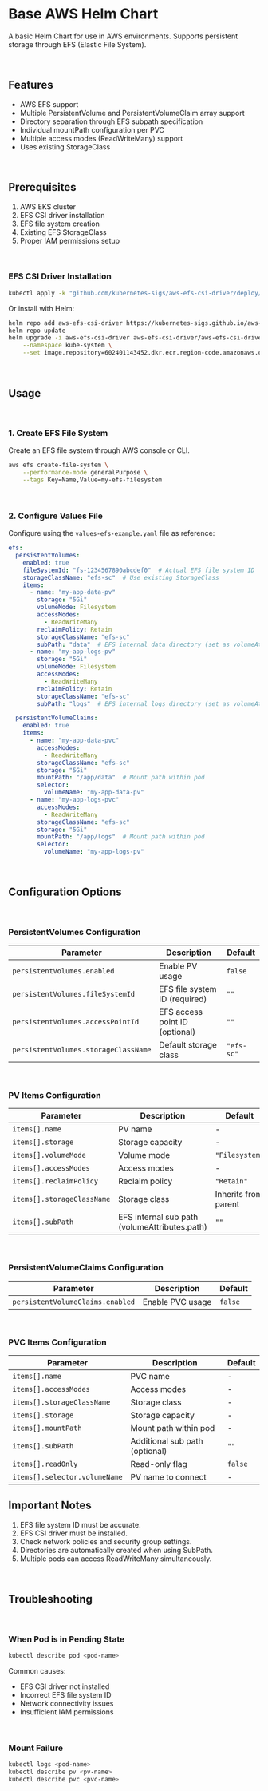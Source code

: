 # Base AWS Helm Chart

A basic Helm Chart for use in AWS environments. Supports persistent storage through EFS (Elastic File System).

<br/>

## Features

- AWS EFS support
- Multiple PersistentVolume and PersistentVolumeClaim array support
- Directory separation through EFS subpath specification
- Individual mountPath configuration per PVC
- Multiple access modes (ReadWriteMany) support
- Uses existing StorageClass

<br/>

## Prerequisites

1. AWS EKS cluster
2. EFS CSI driver installation
3. EFS file system creation
4. Existing EFS StorageClass
5. Proper IAM permissions setup

<br/>

### EFS CSI Driver Installation

```bash
kubectl apply -k "github.com/kubernetes-sigs/aws-efs-csi-driver/deploy/kubernetes/overlays/stable/?ref=release-1.7"
```

Or install with Helm:

```bash
helm repo add aws-efs-csi-driver https://kubernetes-sigs.github.io/aws-efs-csi-driver/
helm repo update
helm upgrade -i aws-efs-csi-driver aws-efs-csi-driver/aws-efs-csi-driver \
    --namespace kube-system \
    --set image.repository=602401143452.dkr.ecr.region-code.amazonaws.com/eks/aws-efs-csi-driver
```

<br/>

## Usage

<br/>

### 1. Create EFS File System

Create an EFS file system through AWS console or CLI.

```bash
aws efs create-file-system \
    --performance-mode generalPurpose \
    --tags Key=Name,Value=my-efs-filesystem
```

<br/>

### 2. Configure Values File

Configure using the `values-efs-example.yaml` file as reference:

```yaml
efs:
  persistentVolumes:
    enabled: true
    fileSystemId: "fs-1234567890abcdef0"  # Actual EFS file system ID
    storageClassName: "efs-sc"  # Use existing StorageClass
    items:
      - name: "my-app-data-pv"
        storage: "5Gi"
        volumeMode: Filesystem
        accessModes:
          - ReadWriteMany
        reclaimPolicy: Retain
        storageClassName: "efs-sc"
        subPath: "data"  # EFS internal data directory (set as volumeAttributes.path)
      - name: "my-app-logs-pv"
        storage: "5Gi"
        volumeMode: Filesystem
        accessModes:
          - ReadWriteMany
        reclaimPolicy: Retain
        storageClassName: "efs-sc"
        subPath: "logs"  # EFS internal logs directory (set as volumeAttributes.path)

  persistentVolumeClaims:
    enabled: true
    items:
      - name: "my-app-data-pvc"
        accessModes:
          - ReadWriteMany
        storageClassName: "efs-sc"
        storage: "5Gi"
        mountPath: "/app/data"  # Mount path within pod
        selector:
          volumeName: "my-app-data-pv"
      - name: "my-app-logs-pvc"
        accessModes:
          - ReadWriteMany
        storageClassName: "efs-sc"
        storage: "5Gi"
        mountPath: "/app/logs"  # Mount path within pod
        selector:
          volumeName: "my-app-logs-pv"
```

<br/>

## Configuration Options

<br/>

### PersistentVolumes Configuration

| Parameter | Description | Default |
|-----------|-------------|---------|
| `persistentVolumes.enabled` | Enable PV usage | `false` |
| `persistentVolumes.fileSystemId` | EFS file system ID (required) | `""` |
| `persistentVolumes.accessPointId` | EFS access point ID (optional) | `""` |
| `persistentVolumes.storageClassName` | Default storage class | `"efs-sc"` |

<br/>

### PV Items Configuration

| Parameter | Description | Default |
|-----------|-------------|---------|
| `items[].name` | PV name | - |
| `items[].storage` | Storage capacity | - |
| `items[].volumeMode` | Volume mode | `"Filesystem"` |
| `items[].accessModes` | Access modes | - |
| `items[].reclaimPolicy` | Reclaim policy | `"Retain"` |
| `items[].storageClassName` | Storage class | Inherits from parent |
| `items[].subPath` | EFS internal sub path (volumeAttributes.path) | `""` |

<br/>

### PersistentVolumeClaims Configuration

| Parameter | Description | Default |
|-----------|-------------|---------|
| `persistentVolumeClaims.enabled` | Enable PVC usage | `false` |

<br/>

### PVC Items Configuration

| Parameter | Description | Default |
|-----------|-------------|---------|
| `items[].name` | PVC name | - |
| `items[].accessModes` | Access modes | - |
| `items[].storageClassName` | Storage class | - |
| `items[].storage` | Storage capacity | - |
| `items[].mountPath` | Mount path within pod | - |
| `items[].subPath` | Additional sub path (optional) | `""` |
| `items[].readOnly` | Read-only flag | `false` |
| `items[].selector.volumeName` | PV name to connect | - |

## Important Notes

1. EFS file system ID must be accurate.
2. EFS CSI driver must be installed.
3. Check network policies and security group settings.
4. Directories are automatically created when using SubPath.
5. Multiple pods can access ReadWriteMany simultaneously.

<br/>

## Troubleshooting

<br/>

### When Pod is in Pending State

```bash
kubectl describe pod <pod-name>
```

Common causes:
- EFS CSI driver not installed
- Incorrect EFS file system ID
- Network connectivity issues
- Insufficient IAM permissions

<br/>

### Mount Failure

```bash
kubectl logs <pod-name>
kubectl describe pv <pv-name>
kubectl describe pvc <pvc-name>
```